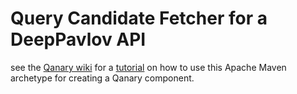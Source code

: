 # Query Candidate Fetcher for a DeepPavlov API

see the [Qanary wiki](https://github.com/WDAqua/Qanary/wiki/) for a [tutorial](https://github.com/WDAqua/Qanary/wiki/How-do-I-implement-a-new-Qanary-component-using-Java%3F) on how to use this Apache Maven archetype for creating a Qanary component.
